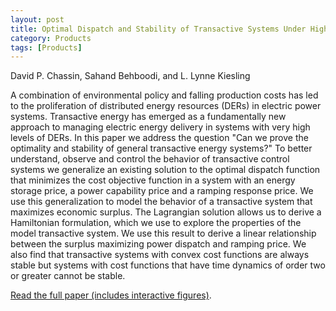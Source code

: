 ```yaml
---
layout: post
title: Optimal Dispatch and Stability of Transactive Systems Under High Renewable Conditions
category: Products
tags: [Products]
---
```


David P. Chassin, Sahand Behboodi, and L. Lynne Kiesling 

A combination of environmental policy and falling production costs has led to
the proliferation of distributed energy resources (DERs) in electric power
systems. Transactive energy has emerged as a fundamentally new approach to
managing electric energy delivery in systems with very high levels of DERs.
In this paper we address the question "Can we prove the optimality and
stability of general transactive energy systems?" To better understand,
observe and control the behavior of transactive control systems we generalize
an existing solution to the optimal dispatch function that minimizes the cost
objective function in a system with an energy storage price, a power
capability price and a ramping response price. We use this generalization to
model the behavior of a transactive system that maximizes economic surplus.
The Lagrangian solution allows us to derive a Hamiltonian formulation, which
we use to explore the properties of the model transactive system. We use this
result to derive a linear relationship between the surplus maximizing power
dispatch and ramping price. We also find that transactive systems with convex
cost functions are always stable but systems with cost functions that have
time dynamics of order two or greater cannot be stable.

[Read the full paper (includes interactive figures)](https://marimo.io/p/@eudoxys/notebook-0hbx3g?show-code=false).
